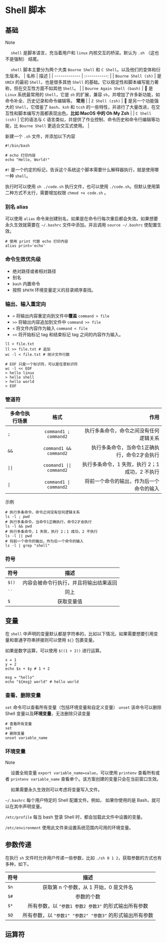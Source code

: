 # Shell 脚本

## 基础

> [!NOTE]
> &emsp; `shell` 是脚本语言，充当着用户和 `linux` 内核交互的桥梁。默认为 `.sh` （这也不是强制） 结尾。
> 
> &emsp; `shell` 脚本主要分为两个大类 `Bourne Shell` 和 `C Shell`。以及他们的变体和衍生版本。
>| 名称        |      描述      |
>| ------------- | :-----------: |
>| `Bourne Shell (sh)`     | 是 `UNIX` 的最初 `Shell`，也是很多其他 `Shell` 的基础。它以稳定性和脚本编写能力著称，但在交互性方面不如其他 `Shell`。 |
>| `Bourne Again Shell (bash)` | :star2: 是 `Linux` 系统最常用的 `Shell`，它是 `sh` 的扩展，兼容 `sh`，并增加了许多新功能，如命令补全、历史记录和命令编辑等。 **常用**    |
>| `Z Shell (zsh)` | :star2: 是另一个功能强大的 `Shell`，它借鉴了 `bash`、`ksh` 和 `tcsh` 的一些特性，并进行了大量改进，在交互性和脚本编写方面都表现出色。**比如 MacOS 中的 Oh My Zsh**    |
>| `C Shell (csh)` |   它的语法与 `C` 语言类似，并提供了作业控制、命令历史和命令行编辑等功能，比 `Bourne Shell` 更适合交互式使用。    |

新建一个 `.sh` 文件，并添加以下内容

```shell :no-line-numbers
#!/bin/bash

# echo 打印内容
echo "Hello, World!"
```

`#!` 是一个约定的标记，告诉这个系统这个脚本需要什么解释器执行，就是使用哪一种 `shell`。

执行时可以使用 `sh ./code.sh` 执行文件，也可以使用 `./code.sh`。但默认使用第二种方式不太行，需要增加权限 `chmod +x code.sh` 。

### 别名 alias

可以使用 `alias` 命令来创建别名，如果是在命令行每次重启都会失效。如果想要永久生效就需要在 `~/.bashrc` 文件中添加。并且调用 `source ~/.bashrc` 使配置生效。

```shell :no-line-numbers
# 使用 print 代替 echo 打印内容
alias print='echo'
```

### 命令生效优先级

- 绝对路径或者相对路径
- 别名
- `bash` 内置命令
- 按照 `$PATH` 环境变量定义的目录顺序查找。

### 输出、输入重定向

- `>` 将输出内容重定向到文件中**覆盖** `command > file`
- `>>` 将输出内容追加到文件中 `command >> file`
- `<` 将文件内容作为输入 `command < file`
- `<<` 将开始标记 tag 和结束标记 tag 之间的内容作为输入。

```shell :no-line-numbers
ll > file.txt
ll >> file.txt # 追加
wc -l < file.txt # 统计文件行数

# EOF 只是一个标识符，可以是任意标识符
wc -l << EOF
> hello linux
> hello shell
> hello world
> EOF
```

### 管道符

| 多命令执行场景        |      格式      |  作用 |
| ------------- | :-----------: | ----: |
| `;`| `command1 ; command2` | 执行多条命令，命令之间没有任何逻辑关系 |
| `&&`| `command1 && command2` | 执行多条命令，当命令1正确执行，命令2才会执行 |
| `\|\|` | `coomand1 \|\| command2` | 执行多条命令，1 失败，执行 2；1 成功，2 不执行 |
| `\|` | `command1 \| command2` | 将前一个命令的输出，作为后一个命令的输入 |

示例

```shell :no-line-numbers
# 执行多条命令，命令之间没有任何逻辑关系
ls -l ; pwd
# 执行多条命令，当命令1正确执行，命令2才会执行
ls -l && pwd
# 执行多条命令，1 失败，执行 2；1 成功，2 不执行
ls -l || pwd
# 将前一个命令的输出，作为后一个命令的输入
ls -l | grep "shell"
```

### 符号
| 符号        |      描述      |
| ------------- | :-----------: |
| `$()` | 内容会被命令行执行，并且将输出结果返回 |
| ` `` ` | 同上 |
| `$` | 获取变量值 |

## 变量

在 `shell` 中声明的变量默认都是字符串的，比如以下情况。如果需要想要引用变量和普通字符串拼接则可以使用 `${}` 包裹变量。

如果是数字运算，可以使用 `$((1 + 2))` 进行运算。

```shell
x = 1
y = 2
echo $x + $y # 1 + 2

msg = "hello"
echo "${msg} world" # hello world
```

### 查看、删除变量

`set` 命令可以查看所有变量（包括环境变量和自定义变量）
`unset` 该命令可以删除 Shell 变量以及**环境变量**，无法删除只读变量

```shell :no-line-numbers
# 查看所有变量
set
# 删除变量
unset variable_name
```

### 环境变量

> [!NOTE]
> &emsp; 设置全局变量 `export variable_name=value`，可以使用 `printenv` 查看所有或者 `printenv variable_name` 查看单个。该方案创建的变量只会在当前窗口生效。
> 
> &emsp; 如果需要永久生效则可以考虑将变量写入文件。
>
> `~/.bashrc` 每个用户特定的 Shell 配置文件。例如， 如果你使用的是 Bash，就可以在其中声明变量。
>
> `/etc/profile` 每当 bash 登录 Shell 时，都会加载此文件中设置的变量。
>
> `/etc/environment` 使用此文件来设置系统范围内可用的环境变量。

## 参数传递

在执行 `sh` 文件时允许用户传递一些参数，比如 `./sh 0 1 2`，获取参数的方式也有多种，如下。

| 符号        |      描述      |
| ------------- | :-----------: |
| `$n` | 获取第 n 个参数，从 1 开始，0 是文件名 |
| `$#` | 参数的个数 |
| `$*` | 所有参数，以 `"参数1 参数2 参数3"` 的形式输出所有参数 |
| `$@` | 所有参数，以 `"参数1" "参数2" "参数3"` 的形式输出所有参数 |

## 运算符